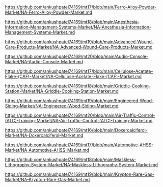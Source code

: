 <p><a href="https://github.com/ankushpatel74169/mt17/blob/main/Ferro-Alloy-Powder-Market/NA-Ferro-Alloy-Powder-Market.md">https://github.com/ankushpatel74169/mt17/blob/main/Ferro-Alloy-Powder-Market/NA-Ferro-Alloy-Powder-Market.md</a></p><p><a href="https://github.com/ankushpatel74169/mt18/blob/main/Anesthesia-Information-Management-Systems-Market/NA-Anesthesia-Information-Management-Systems-Market.md">https://github.com/ankushpatel74169/mt18/blob/main/Anesthesia-Information-Management-Systems-Market/NA-Anesthesia-Information-Management-Systems-Market.md</a></p><p><a href="https://github.com/ankushpatel74169/mt19/blob/main/Advanced-Wound-Care-Products-Market/NA-Advanced-Wound-Care-Products-Market.md">https://github.com/ankushpatel74169/mt19/blob/main/Advanced-Wound-Care-Products-Market/NA-Advanced-Wound-Care-Products-Market.md</a></p><p><a href="https://github.com/ankushpatel74169/mt20/blob/main/Audio-Console-Market/NA-Audio-Console-Market.md">https://github.com/ankushpatel74169/mt20/blob/main/Audio-Console-Market/NA-Audio-Console-Market.md</a></p><p><a href="https://github.com/ankushpatel74169/mt17/blob/main/Cellulose-Acetate-Flake-(CAF)-Market/NA-Cellulose-Acetate-Flake-(CAF)-Market.md">https://github.com/ankushpatel74169/mt17/blob/main/Cellulose-Acetate-Flake-(CAF)-Market/NA-Cellulose-Acetate-Flake-(CAF)-Market.md</a></p><p><a href="https://github.com/ankushpatel74169/mt18/blob/main/Griddle-Cooking-Station-Market/NA-Griddle-Cooking-Station-Market.md">https://github.com/ankushpatel74169/mt18/blob/main/Griddle-Cooking-Station-Market/NA-Griddle-Cooking-Station-Market.md</a></p><p><a href="https://github.com/ankushpatel74169/mt19/blob/main/Engineered-Wood-Siding-Market/NA-Engineered-Wood-Siding-Market.md">https://github.com/ankushpatel74169/mt19/blob/main/Engineered-Wood-Siding-Market/NA-Engineered-Wood-Siding-Market.md</a></p><p><a href="https://github.com/ankushpatel74169/mt20/blob/main/Air-Traffic-Control-(ATC)-Training-Market/NA-Air-Traffic-Control-(ATC)-Training-Market.md">https://github.com/ankushpatel74169/mt20/blob/main/Air-Traffic-Control-(ATC)-Training-Market/NA-Air-Traffic-Control-(ATC)-Training-Market.md</a></p><p><a href="https://github.com/ankushpatel74169/mt16/blob/main/Doxercalciferol-Market/NA-Doxercalciferol-Market.md">https://github.com/ankushpatel74169/mt16/blob/main/Doxercalciferol-Market/NA-Doxercalciferol-Market.md</a></p><p><a href="https://github.com/ankushpatel74169/mt17/blob/main/Automotive-AHSS-Market/NA-Automotive-AHSS-Market.md">https://github.com/ankushpatel74169/mt17/blob/main/Automotive-AHSS-Market/NA-Automotive-AHSS-Market.md</a></p><p><a href="https://github.com/ankushpatel74169/mt18/blob/main/Maskless-Lithography-System-Market/NA-Maskless-Lithography-System-Market.md">https://github.com/ankushpatel74169/mt18/blob/main/Maskless-Lithography-System-Market/NA-Maskless-Lithography-System-Market.md</a></p><p><a href="https://github.com/ankushpatel74169/mt19/blob/main/Krypton-Rare-Gas-Market/NA-Krypton-Rare-Gas-Market.md">https://github.com/ankushpatel74169/mt19/blob/main/Krypton-Rare-Gas-Market/NA-Krypton-Rare-Gas-Market.md</a></p>
